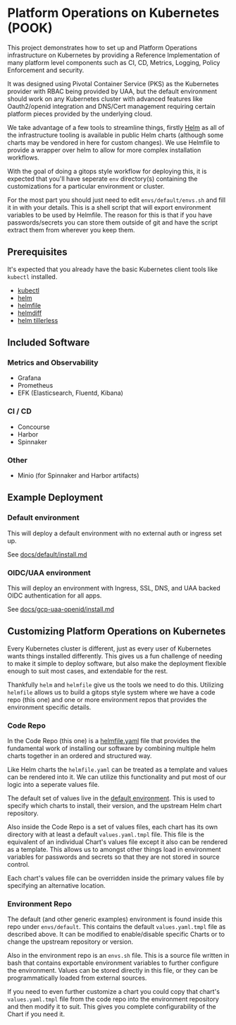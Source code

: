 # Platform Operations on Kubernetes (POOK)

This project demonstrates how to set up and Platform Operations infrastructure on Kubernetes by providing a Reference Implementation of many platform level components such as CI, CD, Metrics, Logging, Policy Enforcement and security.

It was designed using Pivotal Container Service (PKS) as the Kubernetes provider with RBAC being provided by UAA, but the default environment should work on any Kubernetes cluster with advanced features like Oauth2/openid integration and DNS/Cert management requiring certain platform pieces provided by the underlying cloud.

We take advantage of a few tools to streamline things, firstly [Helm](https://helm.sh) as all of the infrastructure tooling is available in public Helm charts (although some charts may be vendored in here for custom changes). We use Helmfile to provide a wrapper over helm to allow for more complex installation workflows.

With the goal of doing a gitops style workflow for deploying this, it is expected that you'll have seperate `env` directory(s) containing the customizations for a particular environment or cluster.

For the most part you should just need to edit `envs/default/envs.sh` and fill it in with your details. This is a shell script that will export environment variables to be used by Helmfile. The reason for this is that if you have passwords/secrets you can store them outside of git and have the script extract them from wherever you keep them.

## Prerequisites

It's expected that you already have the basic Kubernetes client tools like `kubectl` installed.

* [kubectl](https://kubernetes.io)
* [helm](https://helm.sh/docs/using_helm/#quickstart-guide)
* [helmfile](https://github.com/roboll/helmfile#installation)
* [helmdiff](https://github.com/databus23/helm-diff#install)
* [helm tillerless](https://github.com/rimusz/helm-tiller#installation)

## Included Software

### Metrics and Observability

* Grafana
* Prometheus
* EFK (Elasticsearch, Fluentd, Kibana)

### CI / CD

* Concourse
* Harbor
* Spinnaker

### Other

* Minio (for Spinnaker and Harbor artifacts)

## Example Deployment

### Default environment

This will deploy a default environment with no external auth or ingress set up.

See [docs/default/install.md](docs/default/install.md)

### OIDC/UAA environment

This will deploy an environment with Ingress, SSL, DNS, and UAA backed OIDC authentication for all apps.

See [docs/gcp-uaa-openid/install.md](docs/gcp-uaa-openid/install.md)


## Customizing Platform Operations on Kubernetes

Every Kubernetes cluster is different, just as every user of Kubernetes wants things installed differently. This gives us a fun challenge of needing to make it simple to deploy software, but also make the deployment flexible enough to suit most cases, and extendable for the rest.

Thankfully `helm` and `helmfile` give us the tools we need to do this. Utilizing `helmfile` allows us to build a gitops style system where we have a code repo (this one) and one or more environment repos that provides the environment specific details.

### Code Repo

In the Code Repo (this one) is a [helmfile.yaml](./helmfile.yaml) file that provides the fundamental work of installing our software by combining multiple helm charts together in an ordered and structured way.

Like Helm charts the `helmfile.yaml` can be treated as a template and values can be rendered into it. We can utilize this functionality and put most of our logic into a seperate values file.

The default set of values live in the [default environment](envs/default/values.yaml.gotmpl). This is used to specify which charts to install, their version, and the upstream Helm chart repository.

Also inside the Code Repo is a set of values files, each chart has its own directory with at least a default `values.yaml.tmpl` file. This file is the equivalent of an individual Chart's values file except it also can be rendered as a template. This allows us to amongst other things load in environment variables for passwords and secrets so that they are not stored in source control.

Each chart's values file can be overridden inside the primary values file by specifying an alternative location.

### Environment Repo

The default (and other generic examples) environment is found inside this repo under `envs/default`. This contains the default `values.yaml.tmpl` file as described above. It can be modified to enable/disable specific Charts or to change the upstream repository or version.

Also in the environment repo is an `envs.sh` file. This is a source file written in bash that contains exportable environment variables to further configure the environment. Values can be stored directly in this file, or they can be programmatically loaded from external sources.

If you need to even further customize a chart you could copy that chart's `values.yaml.tmpl` file from the code repo into the environment repository and then modify it to suit. This gives you complete configurability of the Chart if you need it.
